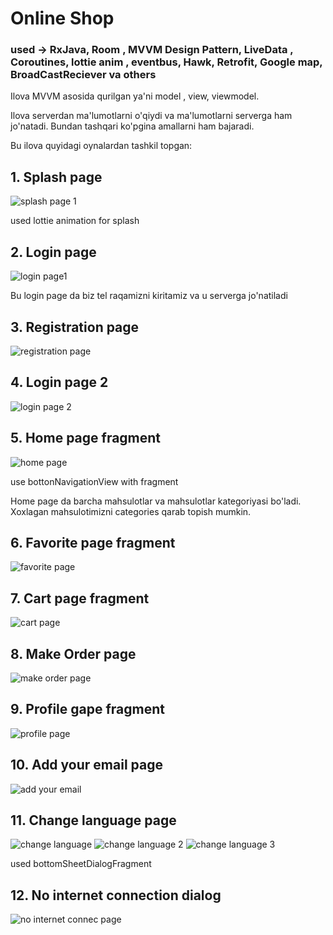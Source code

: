 # Online Shop

### used -> RxJava, Room , MVVM Design Pattern, LiveData , Coroutines, lottie anim , eventbus, Hawk, Retrofit, Google map, BroadCastReciever va others

 Ilova MVVM asosida qurilgan ya'ni model , view, viewmodel. 
 
 Ilova serverdan ma'lumotlarni o'qiydi va ma'lumotlarni serverga ham jo'natadi. Bundan tashqari ko'pgina amallarni ham bajaradi.    
 
 Bu ilova quyidagi oynalardan tashkil topgan:
  
## 1. Splash page
![splash page 1](https://user-images.githubusercontent.com/82223231/133730362-f2e8a573-85a6-4e97-9cae-92ad67a193b3.jpg)

used lottie animation for splash 

## 2. Login page
![login page1](https://user-images.githubusercontent.com/82223231/133731142-c6f9f713-7930-483b-b5da-167a10c0bf25.jpg)

Bu login page da biz tel raqamizni kiritamiz va u serverga jo'natiladi

## 3. Registration page
![registration page](https://user-images.githubusercontent.com/82223231/133731468-93980536-72aa-432e-a1f9-e68af7a0687b.jpg)

## 4. Login page 2
![login page 2](https://user-images.githubusercontent.com/82223231/133731706-5247bb3b-4c96-4daf-96ec-c28a7d45403a.jpg)

## 5. Home page fragment
![home page](https://user-images.githubusercontent.com/82223231/133732026-3d23bc9c-5d8b-47cb-94b9-c8960935dbb2.jpg)

use bottonNavigationView with fragment 

Home page da barcha mahsulotlar va mahsulotlar kategoriyasi bo'ladi. Xoxlagan mahsulotimizni categories qarab topish mumkin. 
## 6. Favorite page fragment
![favorite page](https://user-images.githubusercontent.com/82223231/133732416-0fecc249-bd6a-4512-b06b-48aa74585cad.jpg)

## 7. Cart page fragment
![cart page](https://user-images.githubusercontent.com/82223231/133732644-bbd69ec4-6ec8-4952-bbe7-64d015f687d9.jpg)

## 8. Make Order page
![make order page](https://user-images.githubusercontent.com/82223231/133732788-76c5cfd5-df1e-44bc-9f60-41520051e200.jpg)

## 9. Profile gape fragment
![profile page](https://user-images.githubusercontent.com/82223231/133732938-320c3e9a-71fa-4c05-ade0-6c4ce966d560.jpg)

## 10. Add your email page
![add your email](https://user-images.githubusercontent.com/82223231/133733060-de7f89c5-bb46-4e02-b042-1bdac736302e.jpg)

## 11. Change language page
![change language](https://user-images.githubusercontent.com/82223231/133733235-3a1d91c2-472a-40c7-89c9-e1663eeb6adc.jpg)
![change language 2](https://user-images.githubusercontent.com/82223231/133733600-92147328-8375-4f0c-811d-47bb1800674f.jpg)
![change language 3](https://user-images.githubusercontent.com/82223231/133733680-b81e839c-ffae-48b1-94fd-4423229edc09.jpg)

used bottomSheetDialogFragment

## 12. No internet connection dialog 
![no internet connec page](https://user-images.githubusercontent.com/82223231/133733939-326f5d9b-ea32-4e7e-bec1-36a546c947ee.jpg)









